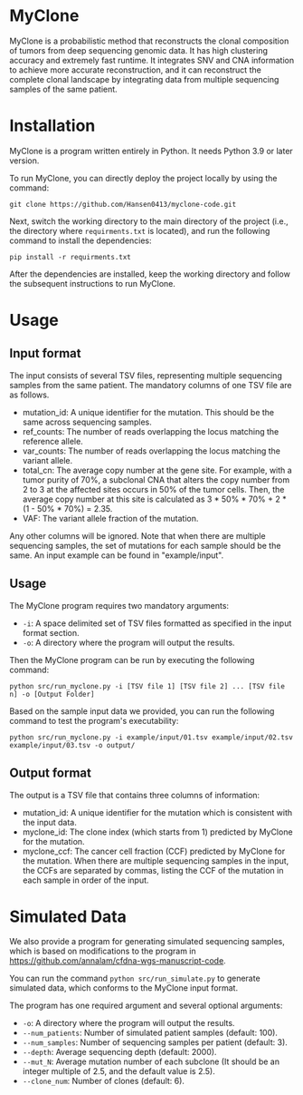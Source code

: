 # MyClone

MyClone is a probabilistic method that reconstructs the clonal composition of tumors from deep sequencing genomic data. It has high clustering accuracy and extremely fast runtime. It integrates SNV and CNA information to achieve more accurate reconstruction, and it can reconstruct the complete clonal landscape by integrating data from multiple sequencing samples of the same patient.

# Installation

MyClone is a program written entirely in Python. It needs Python 3.9 or later version.

To run MyClone, you can directly deploy the project locally by using the command:

```
git clone https://github.com/Hansen0413/myclone-code.git
```

Next, switch the working directory to the main directory of the project (i.e., the directory where `requirments.txt` is located), and run the following command to install the dependencies:

```
pip install -r requirments.txt
```

After the dependencies are installed, keep the working directory and follow the subsequent instructions to run MyClone.

# Usage

## Input format

The input consists of several TSV files, representing multiple sequencing samples from the same patient. The mandatory columns of one TSV file are as follows.

- mutation_id: A unique identifier for the mutation. This should be the same across sequencing samples.
- ref_counts: The number of reads overlapping the locus matching the reference allele.
- var_counts: The number of reads overlapping the locus matching the variant allele.
- total_cn: The average copy number at the gene site. For example, with a tumor purity of 70%, a subclonal CNA that alters the copy number from 2 to 3 at the affected sites occurs in 50% of the tumor cells. Then, the average copy number at this site is calculated as 3 * 50% * 70% + 2 * (1 - 50% * 70%) = 2.35.
- VAF: The variant allele fraction of the mutation.

Any other columns will be ignored. Note that when there are multiple sequencing samples, the set of mutations for each sample should be the same. An input example can be found in "example/input".

## Usage

The MyClone program requires two mandatory arguments:

- `-i`: A space delimited set of TSV files formatted as specified in the input format section.
- `-o`: A directory where the program will output the results.

Then the MyClone program can be run by executing the following command:
```
python src/run_myclone.py -i [TSV file 1] [TSV file 2] ... [TSV file n] -o [Output Folder]
```

Based on the sample input data we provided, you can run the following command to test the program's executability:
```
python src/run_myclone.py -i example/input/01.tsv example/input/02.tsv example/input/03.tsv -o output/
```

## Output format

The output is a TSV file that contains three columns of information:

- mutation_id: A unique identifier for the mutation which is consistent with the input data.
- myclone_id: The clone index (which starts from 1) predicted by MyClone for the mutation.
- myclone_ccf: The cancer cell fraction (CCF) predicted by MyClone for the mutation. When there are multiple sequencing samples in the input, the CCFs are separated by commas, listing the CCF of the mutation in each sample in order of the input.

# Simulated Data

We also provide a program for generating simulated sequencing samples, which is based on modifications to the program in https://github.com/annalam/cfdna-wgs-manuscript-code.

You can run the command `python src/run_simulate.py` to generate simulated data, which conforms to the MyClone input format.

The program has one required argument and several optional arguments:

- `-o`: A directory where the program will output the results.
- `--num_patients`: Number of simulated patient samples (default: 100).
- `--num_samples`: Number of sequencing samples per patient (default: 3).
- `--depth`: Average sequencing depth (default: 2000).
- `--mut_N`: Average mutation number of each subclone (It should be an integer multiple of 2.5, and the default value is 2.5).
- `--clone_num`: Number of clones (default: 6).

